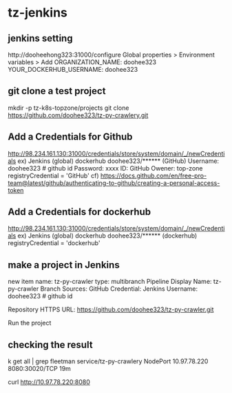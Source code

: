 # tz-jenkins

## jenkins setting
http://dooheehong323:31000/configure
Global properties > Environment variables > Add
ORGANIZATION_NAME: doohee323
YOUR_DOCKERHUB_USERNAME: doohee323

## git clone a test project
mkdir -p tz-k8s-topzone/projects
git clone https://github.com/doohee323/tz-py-crawlery.git

## Add a Credentials for Github
 http://98.234.161.130:31000/credentials/store/system/domain/_/newCredentials
 ex) Jenkins	(global)	dockerhub	doohee323/****** (GitHub)
    Username: doohee323 # github id
    Password: xxxx
    ID: GitHub
    Owener: top-zone
    registryCredential = 'GitHub'
 cf) https://docs.github.com/en/free-pro-team@latest/github/authenticating-to-github/creating-a-personal-access-token

## Add a Credentials for dockerhub
 http://98.234.161.130:31000/credentials/store/system/domain/_/newCredentials
 ex) Jenkins	(global)	dockerhub	doohee323/****** (dockerhub)
    registryCredential = 'dockerhub'

## make a project in Jenkins
new item
name: tz-py-crawler
type: multibranch Pipeline
Display Name: tz-py-crawler
Branch Sources: GitHub
    Credential: Jenkins
        Username: doohee323 # github id
    
Repository HTTPS URL: https://github.com/doohee323/tz-py-crawler.git



Run the project

## checking the result 
k get all | grep fleetman
service/tz-py-crawlery   NodePort    10.97.78.220    <none>        8080:30020/TCP                   19m

curl http://10.97.78.220:8080


